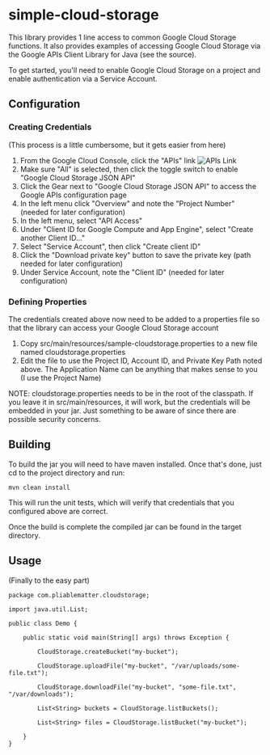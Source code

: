 # simple-cloud-storage

This library provides 1 line access to common Google Cloud Storage functions. It also provides examples of accessing Google Cloud Storage via the Google APIs Client Library for Java (see the source).

To get started, you'll need to enable Google Cloud Storage on a project and enable authentication via a Service Account.

## Configuration

### Creating Credentials

(This process is a little cumbersome, but it gets easier from here)

1. From the Google Cloud Console, click the "APIs" link
![APIs Link](https://github.com/pliablematter/simple-cloud-storage/blob/master/docs/images/apis-link.png)
2. Make sure "All" is selected, then click the toggle switch to enable "Google Cloud Storage JSON API"
3. Click the Gear next to "Google Cloud Storage JSON API" to access the Google APIs configuration page
4. In the left menu click "Overview" and note the "Project Number" (needed for later configuration)
5. In the left menu, select "API Access"
6. Under "Client ID for Google Compute and App Engine", select "Create another Client ID..."
7. Select "Service Account", then click "Create client ID"
8. Click the "Download private key" button to save the private key (path needed for later configuration)
9. Under Service Account, note the "Client ID" (needed for later configuration)

### Defining Properties

The credentials created above now need to be added to a properties file so that the library can access your Google Cloud Storage account

1. Copy src/main/resources/sample-cloudstorage.properties to a new file named cloudstorage.properties
2. Edit the file to use the Project ID, Account ID, and Private Key Path noted above. The Application Name can be anything that makes sense to you (I use the Project Name)

NOTE: cloudstorage.properties needs to be in the root of the classpath. If you leave it in src/main/resources, it will work, but the credentials will be embedded in your jar. Just something to be aware of since there are possible security concerns.

## Building

To build the jar you will need to have maven installed. Once that's done, just cd to the project directory and run:

`mvn clean install`

This will run the unit tests, which will verify that credentials that you configured above are correct.

Once the build is complete the compiled jar can be found in the target directory.

## Usage

(Finally to the easy part)

```
package com.pliablematter.cloudstorage;

import java.util.List;

public class Demo {

	public static void main(String[] args) throws Exception {
		
		CloudStorage.createBucket("my-bucket");
		
		CloudStorage.uploadFile("my-bucket", "/var/uploads/some-file.txt");
		
		CloudStorage.downloadFile("my-bucket", "some-file.txt", "/var/downloads");
		
		List<String> buckets = CloudStorage.listBuckets();
		
		List<String> files = CloudStorage.listBucket("my-bucket");

	}
}
```